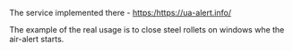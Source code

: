 The service implemented there - [https:/](https://ua-alert.info/)https://ua-alert.info/

The example of the real usage is to close steel rollets on windows whe the air-alert starts.
